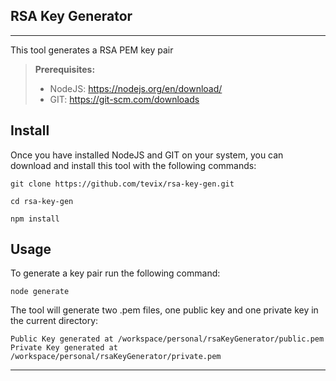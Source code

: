 **RSA Key Generator**
----------------------------------

------------
This tool generates a RSA PEM key pair

> **Prerequisites:**
> - NodeJS:
>   https://nodejs.org/en/download/
> - GIT:
>   https://git-scm.com/downloads


Install
----------
Once you have installed NodeJS  and GIT on your system, you can download and install this tool with the following commands:

``` git clone https://github.com/tevix/rsa-key-gen.git ```

``` cd rsa-key-gen ```

``` npm install ```

Usage
----------

To generate a key pair run the following command:

``` node generate ```

The tool will generate two .pem files, one public key and one private key in the current directory:

```
Public Key generated at /workspace/personal/rsaKeyGenerator/public.pem
Private Key generated at /workspace/personal/rsaKeyGenerator/private.pem 
```



----------

